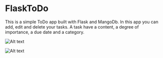 # FlaskToDo

This is a simple ToDo app built with Flask and MangoDb.
In this app you can add, edit and delete your tasks.
A task have a content, a degree of importance, a due date and a category.

![Alt text](relative%20path/to/img.jpg?raw=true "beforeSubmit")

![Alt text](relative%20path/to/img.jpg?raw=true "afterSubmit")
